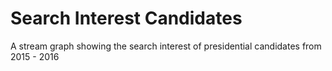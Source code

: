 # Search Interest Candidates
A stream graph showing the search interest of presidential candidates from 2015 - 2016
